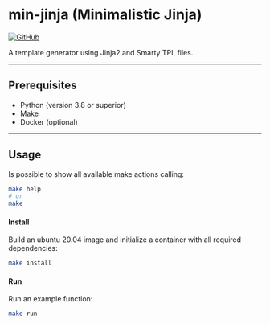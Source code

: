 # min-jinja (Minimalistic Jinja)

[![GitHub](https://img.shields.io/github/license/brunurd/min-jinja)][license-url]

A template generator using Jinja2 and Smarty TPL files.

---

## Prerequisites
- Python (version 3.8 or superior)
- Make
- Docker (optional)

---

## Usage
Is possible to show all available make actions calling:
```bash
make help
# or
make
```

#### Install
Build an ubuntu 20.04 image and initialize a container with all required dependencies:
```bash
make install
```

#### Run
Run an example function:
```bash
make run
```

[license-url]: LICENSE
